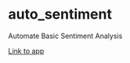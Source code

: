 # auto_sentiment
Automate Basic Sentiment Analysis

[Link to app](politicalsentimentanalysis.streamlit.app)
